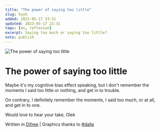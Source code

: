 ```yaml
---
title: "The power of saying too little"
slug: hush
added: 2023-05-17 23:31
updated: 2023-05-17 23:31
tags: [en, reflexion]
excerpt: Saying too much or saying too little?
note: publish
---
```

![The power of saying too little](/images/hush.png)

# The power of saying too little

Maybe it's my cognitive bias effect speaking, but I don't remember the moments I said too little or nothing, and get in to trouble. 

On contrary, I definitely remember the moments, I said too much, or at all, and get in to one.

Would love to hear your take, Olek

Written in [Difree](https://www.getdifree.com/) | Graphics thanks to [#dalle](https://labs.openai.com/s/ZIyMdIT44likNu6Jp8WSuPQN)


